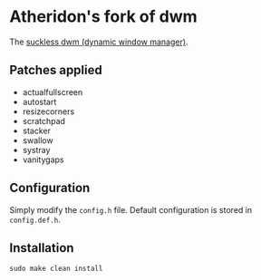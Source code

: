 # Atheridon's fork of dwm

The [suckless dwm (dynamic window manager)](https://dwm.suckless.org/).

## Patches applied

+ actualfullscreen
+ autostart
+ resizecorners
+ scratchpad
+ stacker 
+ swallow 
+ systray
+ vanitygaps

## Configuration

Simply modify the `config.h` file. 
Default configuration is stored in `config.def.h`.

## Installation

```
sudo make clean install
```
